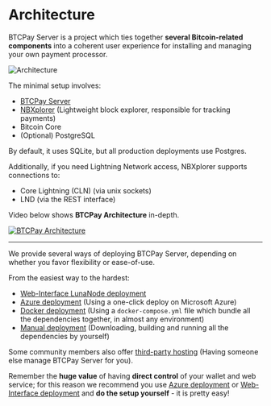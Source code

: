 # Architecture

BTCPay Server is a project which ties together **several Bitcoin-related components** into a coherent user experience for installing and managing your own payment processor.

![Architecture](../img/Architecture.png)

The minimal setup involves:

- [BTCPay Server](https://github.com/btcpayserver/btcpayserver)
- [NBXplorer](https://github.com/dgarage/NBXplorer) (Lightweight block explorer, responsible for tracking payments)
- Bitcoin Core
- (Optional) PostgreSQL

By default, it uses SQLite, but all production deployments use Postgres.

Additionally, if you need Lightning Network access, NBXplorer supports connections to:

- Core Lightning (CLN) (via unix sockets)
- LND (via the REST interface)

Video below shows **BTCPay Architecture** in-depth.

[![BTCPay Architecture](./img/btcpay-architecture-advancing-bitcoin.png)](https://www.youtube.com/watch?v=Up0dvorzSNM)

---

We provide several ways of deploying BTCPay Server, depending on whether you favor flexibility or ease-of-use.

From the easiest way to the hardest:

- [Web-Interface LunaNode deployment](/Deployment/LunaNode.md)
- [Azure deployment](/Deployment/Azure.md) (Using a one-click deploy on Microsoft Azure)
- [Docker deployment](https://docs.btcpayserver.org/Docker/) (Using a `docker-compose.yml` file which bundle all the dependencies together, in almost any environment)
- [Manual deployment](/Deployment/ManualDeployment.md) (Downloading, building and running all the dependencies by yourself)

Some community members also offer [third-party hosting](/Deployment/ThirdPartyHosting.md) (Having someone else manage BTCPay Server for you).

Remember the **huge value** of having **direct control** of your wallet and web service; for this reason we recommend you use [Azure deployment](/Deployment/Azure.md) or [Web-Interface deployment](/Deployment/LunaNode.md) and **do the setup yourself** - it is pretty easy!
